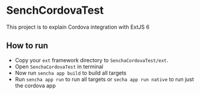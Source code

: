 # SenchCordovaTest

This project is to explain Cordova integration with ExtJS 6

## How to run

* Copy your `ext` framework directory to `SenchaCordovaTest/ext`.
* Open `SenchaCordovaTest` in terminal
* Now run `sencha app build` to build all targets
* Run `sencha app run` to run all targets or `secha app run native` to run just the cordova app